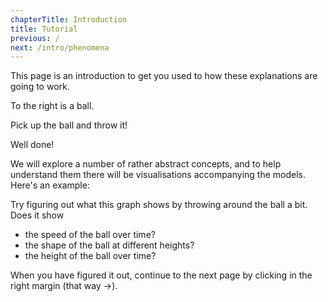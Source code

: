 ```yaml
---
chapterTitle: Introduction
title: Tutorial
previous: /
next: /intro/phenomena
---
```


<div id="chapter">

This page is an introduction to get you used to how these explanations are going to work.

<div class="page flex">

<script>
    var introSim = createSimulation({
        initialize: function(simulation) {
			var p = simulation.parameters;
			p.friction = 0.1;
			p.gravityAcceleration = 1;
			p.dragStrength = 2;
            //p.isOnlyHardSpheres = true;
            //p.coefficientOfRestitution = 0.95;

			var particle = new Particle();
			v2.set(particle.position, 0, particle.radius - simulation.boxBounds.height / 2);
			addParticle(simulation, particle);

			setToolbarAvailableTools(simulation.toolbar, ["move"]);
        },
    });
</script>

<div class="stepLog twoColumn">
To the right is a ball.

Pick up the ball and throw it!

<script>
	cue(function() {
		var energy = getTotalEnergy(introSim);
		return (energy > 1);
	});
	endStep();
</script>

Well done!

We will explore a number of rather abstract concepts, and to help understand them there will be visualisations accompanying the models.
Here's an example:

<script>
	createTimeSeriesHere({
		timeRange: 50,
		yMax: introSim.boxBounds.height,
		update: function(graph) {
            var particle = introSim.particles[0];
			var height = particle.position[1] + introSim.boxBounds.height / 2 - particle.radius;
			return {time: introSim.time, data: [height]};
		},
	})
</script>


Try figuring out what this graph shows by throwing around the ball a bit. Does it show

* the speed of the ball over time?
* the shape of the ball at different heights?
* the height of the ball over time?

When you have figured it out, continue to the next page by clicking in the right margin (that way &rarr;).
</div>

<div class="twoColumn">
<script>
	insertHere(introSim.div);
</script>
</div>
</div>
</div>